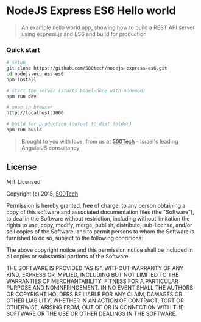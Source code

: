 # NodeJS Express ES6 Hello world

> An example hello world app, showing how to build
> a REST API server using express.js and ES6
> and build for production

### Quick start

```bash
# setup
git clone https://github.com/500tech/nodejs-express-es6.git
cd nodejs-express-es6
npm install

# start the server (starts babel-node with nodemon)
npm run dev

# open in browser
http://localhost:3000

# build for production (output to dist folder)
npm run build

```

> Brought to you with love, from us at [500Tech](http://500Tech.com) - Israel's leading AngularJS consultancy

## License

MIT Licensed

Copyright (c) 2015, [500Tech](http://500tech.com)

Permission is hereby granted, free of charge, to any person obtaining a copy of this software and associated
documentation files (the "Software"), to deal in the Software without restriction, including without limitation the
rights to use, copy, modify, merge, publish, distribute, sub-license, and/or sell copies of the Software, and to
permit persons to whom the Software is furnished to do so, subject to the following conditions:

The above copyright notice and this permission notice shall be included in all copies or substantial portions of the
Software.

THE SOFTWARE IS PROVIDED "AS IS", WITHOUT WARRANTY OF ANY KIND, EXPRESS OR IMPLIED, INCLUDING BUT NOT LIMITED TO THE
WARRANTIES OF MERCHANTABILITY, FITNESS FOR A PARTICULAR PURPOSE AND NONINFRINGEMENT. IN NO EVENT SHALL THE AUTHORS OR
COPYRIGHT HOLDERS BE LIABLE FOR ANY CLAIM, DAMAGES OR OTHER LIABILITY, WHETHER IN AN ACTION OF CONTRACT, TORT OR
OTHERWISE, ARISING FROM, OUT OF OR IN CONNECTION WITH THE SOFTWARE OR THE USE OR OTHER DEALINGS IN THE SOFTWARE.
